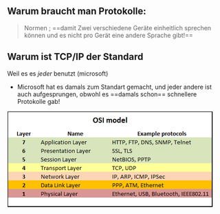 ## Warum braucht man Protokolle:
> Normen ; ==damit Zwei verschiedene Geräte einheitlich sprechen können und es nicht pro Gerät eine andere Sprache gibt!==

## Warum ist TCP/IP der Standard
Weil es es *jeder* benutzt (microsoft)

- Microsoft hat es damals zum Standart gemacht, und jeder andere ist auch aufgesprungen, obwohl es ==damals schon== schnellere Protokolle gab!

![OSI Bild](osi.png)
